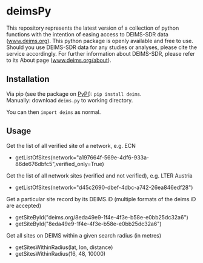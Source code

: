 # deimsPy

This repository represents the latest version of a collection of python functions with the intention of easing access to DEIMS-SDR data (www.deims.org).
This python package is openly available and free to use. Should you use DEIMS-SDR data for any studies or analyses, please cite the service accordingly.
For further information about DEIMS-SDR, please refer to its About page (www.deims.org/about).

## Installation

Via pip (see the package on [PyPI](https://pypi.org/project/deims/)): `pip install deims`.<br>
Manually: download `deims.py` to working directory.

You can then `import deims` as normal.

## Usage

Get the list of all verified site of a network, e.g. ECN<br>
- getListOfSites(network="a197664f-569e-4df6-933a-86de676dbfc5",verified_only=True)

Get the list of all network sites (verified and not verified), e.g. LTER Austria<br>
- getListOfSites(network="d45c2690-dbef-4dbc-a742-26ea846edf28")

Get a particular site record by its DEIMS.iD (multiple formats of the deims.iD are accepted)<br>
- getSiteById("deims.org/8eda49e9-1f4e-4f3e-b58e-e0bb25dc32a6")<br>
- getSiteById("8eda49e9-1f4e-4f3e-b58e-e0bb25dc32a6")

Get all sites on DEIMS within a given search radius (in metres)<br>
- getSitesWithinRadius(lat, lon, distance)
- getSitesWithinRadius(16, 48, 10000)
